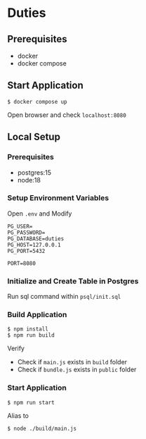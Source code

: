 # Duties

## Prerequisites
- docker
- docker compose

## Start Application
```
$ docker compose up
```

Open browser and check `localhost:8080`

## Local Setup
### Prerequisites
- postgres:15
- node:18

### Setup Environment Variables
Open `.env` and Modify
```
PG_USER=
PG_PASSWORD=
PG_DATABASE=duties
PG_HOST=127.0.0.1
PG_PORT=5432

PORT=8080
```

### Initialize and Create Table in Postgres
Run sql command within `psql/init.sql`

### Build Application
```
$ npm install
$ npm run build
```
Verify
- Check if `main.js` exists in `build` folder
- Check if `bundle.js` exists in `public` folder

### Start Application
```
$ npm run start
```

Alias to
```
$ node ./build/main.js
```